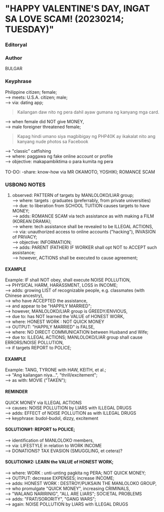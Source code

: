 # "HAPPY VALENTINE'S DAY, INGAT SA LOVE SCAM! (20230214; TUESDAY)"

### Editoryal

### Author

BULGAR

### Keyphrase

Philippine citizen; female;<br/>
--> meets: U.S.A. citizen; male;<br/>
--> via: dating app; <br/>

> Kailangan daw nito ng pera dahil ayaw gumana ng kanyang mga card.

--> when female did NOT give MONEY,<br/>
--> male foreigner threatened female;

> Kapag hindi umano siya magbibigay ng PHP40K ay ikakalat nito ang kanyang nude photos sa Facebook

--> "classic" catfishing<br/>
--> where: paggawa ng fake online account or profile<br/>
--> objective: makapambiktima o para kumita ng pera<br/>
<br/>
TO-DO: -share: know-how via MR OKAMOTO, YOSHIKI; ROMANCE SCAM

### USBONG NOTES

1) observed: PATTERN of targets by MANLOLOKO/LIAR group;<br/>
--> where: targets : graduates (preferrably, from private universities)<br/>
--> due: to liberation from SCHOOL TUITION causes targets to have MONEY;<br/>
--> adds: ROMANCE SCAM via tech assistance as with making a FILM (KOREAN DRAMA);<br/>
--> where: tech assistance shall be revealed to be ILLEGAL ACTIONS,<br/>
--> via: unauthorized access to online accounts ("hacking"), INVASION of PRIVACY;<br/>
--> objective: INFORMATION;<br/>
--> adds: PARENT (FATHER) IF WORKER shall opt NOT to ACCEPT such assistance;<br/>
--> however, ACTIONS shall be executed to cause agreement;<br/>

#### EXAMPLE 
Example: IF shall NOT obey, shall execute NOISE POLLUTION,<br/> 
--> PHYSICAL HARM, HARASSMENT, LOSS in INCOME;<br/>
--> adds: growing LIST of recognizable people, e.g. classmates (with Chinese ancestry),<br/> 
--> who have ACCEPTED the assistance,<br/>
--> and appear to be "HAPPILY MARRIED";<br/>
--> however, MANLOLOKO/LIAR group is GREEDY/ENVIOUS,<br/>
--> due to: has NOT learned the VALUE of HONEST WORK,<br/>
--> where: HONEST WORK : NOT QUICK MONEY<br/>
--> OUTPUT: "HAPPILY MARRIED" is FALSE,<br/>
--> where: NO DIRECT COMMUNICATION between Husband and Wife;<br/>
--> due to: ILLEGAL ACTIONS; MANLOLOKO/LIAR group shall cause ERRORS/NOISE POLLUTION,<br/>
--> if targets REPORT to POLICE;<br/>

#### EXAMPLE 

Example: TANG, TYRONE with HAW, KEITH, et al.;<br/>
--> "Ang kailangan niya...", "thrill/excitement";<br/>
--> as with: MOVIE ("TAKEN");

#### REMINDER

QUICK MONEY via ILLEGAL ACTIONS<br/>
--> causes: NOISE POLLUTION by LIARS with ILLEGAL DRUGS<br/>
--> adds: EFFECT of NOISE POLLUTION as with ILLEGAL DRUGS<br/>
--> keyphrase: budol-budol, dizzy, excitement


#### SOLUTION#1: REPORT to POLICE;
--> identification of MANLOLOKO members,<br/>
--> via: LIFESTYLE in relation to WORK INCOME<br/>
--> DONATIONS? TAX EVASION (SMUGGLING, et cetera)?<br/>

#### SOLUTION#2: LEARN the VALUE of HONEST WORK;
--> where: WORK : unti-unting pagkita ng PERA; NOT QUICK MONEY;<br/>
--> OUTPUT: decrease EXPENSES; increase INCOME; <br/>
--> adds: HONEST WORK : DESTROY/PUKSAIN THE MANLOLOKO GROUP,<br/>
--> who promulgate "QUICK MONEY", increasing CRIMINALS,<br/>
--> "WALANG NARIRINIG", "ALL ARE LIARS"; SOCIETAL PROBLEMS<br/>
--> adds: "FRAT/SORORITY", "GANG WARS";<br/>
--> again: NOISE POLLUTION by LIARS with ILLEGAL DRUGS

